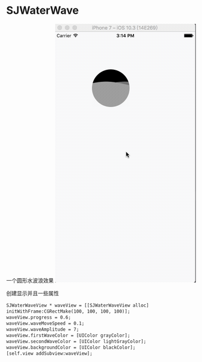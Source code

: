 # SJWaterWave

一个圆形水波浪效果
![image](https://github.com/sunsunsunJunn/SJWaterWave/blob/master/waterWave.gif) 

创建显示并且一些属性

```
SJWaterWaveView * waveView = [[SJWaterWaveView alloc] initWithFrame:CGRectMake(100, 100, 100, 100)];
waveView.progress = 0.6;
waveView.waveMoveSpeed = 0.1;
waveView.waveAmplitude = 7;
waveView.firstWaveColor = [UIColor grayColor];
waveView.secondWaveColor = [UIColor lightGrayColor];
waveView.backgroundColor = [UIColor blackColor];
[self.view addSubview:waveView];
```
